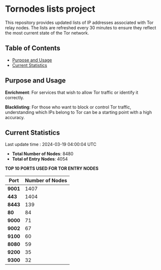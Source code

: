 # Tornodes lists project

This repository provides updated lists of IP addresses associated with Tor relay nodes. The lists are refreshed every 30 minutes to ensure they reflect the most current state of the Tor network.

## Table of Contents

- [Purpose and Usage](#purpose-and-usage)
- [Current Statistics](#current-statistics)


## Purpose and Usage

**Enrichment**: For services that wish to allow Tor traffic or identify it correctly.

**Blacklisting**: For those who want to block or control Tor traffic, understanding which IPs belong to Tor can be a starting point with a high accuracy.

## Current Statistics

Last update time : 2024-03-19 04:00:04 UTC

- **Total Number of Nodes**: 8480
- **Total of Entry Nodes**: 4054

**TOP 10 PORTS USED FOR TOR ENTRY NODES**

| **Port** | **Number of Nodes** |
|------|-----------------|
| **9001**   | 1407  |
| **443**   | 1404  |
| **8443**   | 139  |
| **80**   | 84  |
| **9000**   | 71  |
| **9002**   | 67  |
| **9100**   | 60  |
| **8080**   | 59  |
| **9200**   | 35  |
| **9300**   | 32  |

